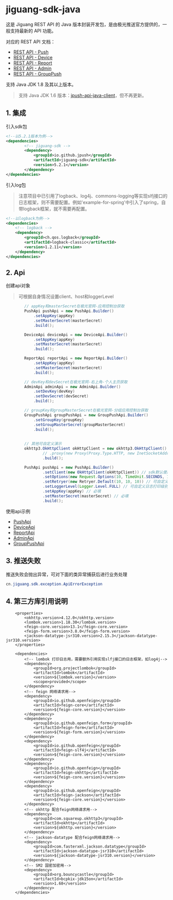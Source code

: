 # jiguang-sdk-java

这是 Jiguang REST API 的 Java 版本封装开发包，是由极光推送官方提供的，一般支持最新的 API 功能。

对应的 REST API 文档：
* [REST API - Push](https://docs.jiguang.cn/jpush/server/push/rest_api_v3_push)
* [REST API - Device](https://docs.jiguang.cn/jpush/server/push/rest_api_v3_device)
* [REST API - Report](https://docs.jiguang.cn/jpush/server/push/rest_api_v3_report)
* [REST API - Admin](https://docs.jiguang.cn/jpush/server/push/rest_api_admin_api_v1)
* [REST API - GroupPush](https://docs.jiguang.cn/jpush/server/push/rest_api_v3_push_grouppush)

支持 Java JDK 1.8 及其以上版本。
> 支持 Java JDK 1.6 版本：[jpush-api-java-client](https://github.com/jpush/jpush-api-java-client)，但不再更新。

## 1. 集成
引入sdk包
```xml
<!--以5.2.1版本为例-->
<dependencies>
        <!-- jiguang-sdk -->
        <dependency>
            <groupId>io.github.jpush</groupId>
            <artifactId>jiguang-sdk</artifactId>
            <version>5.2.1</version>
        </dependency>
</dependencies>
```
引入log包
> 注意项目中已引用了logback、log4j、commons-logging等实现slfj接口的日志框架，则不需要配置。例如'example-for-spring'中引入了spring，自带logback框架，就不需要再配置。
```xml
<!--以logback为例-->
<dependencies>
    <!-- logback -->
    <dependency>
        <groupId>ch.qos.logback</groupId>
        <artifactId>logback-classic</artifactId>
        <version>1.2.11</version>
    </dependency>
</dependencies>
```
## 2. Api
创建api对象
> 可根据自身情况设置client、host和loggerLevel
```java
        // appKey和masterSecret在极光官网-应用控制台获取
        PushApi pushApi = new PushApi.Builder()
            .setAppKey(appKey)
            .setMasterSecret(masterSecret)
            .build();

        DeviceApi deviceApi = new DeviceApi.Builder()
            .setAppKey(appKey)
            .setMasterSecret(masterSecret)
            .build();

        ReportApi reportApi = new ReportApi.Builder()
            .setAppKey(appKey)
            .setMasterSecret(masterSecret)
            .build();

        // devKey和devSecret在极光官网-右上角-个人主页获取
        AdminApi adminApi = new AdminApi.Builder()
            .setDevKey(devKey)
            .setDevSecret(devSecret)
            .build();

        // groupKey和groupMasterSecret在极光官网-分组应用控制台获取
        GroupPushApi groupPushApi = new GroupPushApi.Builder()
            .setGroupKey(groupKey)
            .setGroupMasterSecret(groupMasterSecret)
            .build();
        
        
        // 其他可自定义演示
        okhttp3.OkHttpClient okHttpClient = new okhttp3.OkHttpClient().newBuilder()
                // .proxy(new Proxy(Proxy.Type.HTTP, new InetSocketAddress("proxy_host", proxy_port))) // 可自定义代理，可选
                .build();

        PushApi pushApi = new PushApi.Builder()
                .setClient(new OkHttpClient(okHttpClient)) // sdk默认使用的feign-okhttp，可自定义，可选
                .setOptions(new Request.Options(10, TimeUnit.SECONDS, 10, TimeUnit.SECONDS, false)) // 可自定义超时参数，可选
                .setRetryer(new Retryer.Default(10, 10, 10)) // 可自定义重试参数，可选
                .setLoggerLevel(Logger.Level.FULL) // 可自定义日志打印级别，可选
                .setAppKey(appKey) // 必填
                .setMasterSecret(masterSecret) // 必填
                .build();
```
使用api示例
* [PushApi](https://github.com/jpush/jiguang-sdk-java/blob/main/example-for-spring/src/test/java/cn/jiguang/app/api/PushApiTest.java)
* [DeviceApi](https://github.com/jpush/jiguang-sdk-java/blob/main/example-for-spring/src/test/java/cn/jiguang/app/api/DeviceApiTest.java)
* [ReportApi](https://github.com/jpush/jiguang-sdk-java/blob/main/example-for-spring/src/test/java/cn/jiguang/app/api/ReportApiTest.java)
* [AdminApi](https://github.com/jpush/jiguang-sdk-java/blob/main/example-for-spring/src/test/java/cn/jiguang/app/api/AdminApiTest.java)
* [GroupPushApi](https://github.com/jpush/jiguang-sdk-java/blob/main/example-for-spring/src/test/java/cn/jiguang/app/api/GroupPushApiTest.java)
## 3. 推送失败
推送失败会抛出异常，可对下面的类异常捕获后进行业务处理
```java
cn.jiguang.sdk.exception.ApiErrorException
```
## 4. 第三方库引用说明
```
    <properties>
        <okhttp.version>4.12.0</okhttp.version>
        <lombok.version>1.18.30</lombok.version>
        <feign-core.version>13.1</feign-core.version>
        <feign-form.version>3.8.0</feign-form.version>
        <jackson-datatype-jsr310.version>2.15.3</jackson-datatype-jsr310.version>
    </properties>

    <dependencies>
        <!-- lombok 打印日志用，需要额外引用实现slfj接口的日志框架，如log4j-->
        <dependency>
            <groupId>org.projectlombok</groupId>
            <artifactId>lombok</artifactId>
            <version>${lombok.version}</version>
            <scope>provided</scope>
        </dependency>
        <!-- feign 网络请求用-->
        <dependency>
            <groupId>io.github.openfeign</groupId>
            <artifactId>feign-core</artifactId>
            <version>${feign-core.version}</version>
        </dependency>
        <dependency>
            <groupId>io.github.openfeign.form</groupId>
            <artifactId>feign-form</artifactId>
            <version>${feign-form.version}</version>
        </dependency>
        <dependency>
            <groupId>io.github.openfeign</groupId>
            <artifactId>feign-slf4j</artifactId>
            <version>${feign-core.version}</version>
        </dependency>
        <dependency>
            <groupId>io.github.openfeign</groupId>
            <artifactId>feign-okhttp</artifactId>
            <version>${feign-core.version}</version>
        </dependency>
        <dependency>
            <groupId>io.github.openfeign</groupId>
            <artifactId>feign-jackson</artifactId>
            <version>${feign-core.version}</version>
        </dependency>
        <!-- okhttp 配合feign网络请求用-->
        <dependency>
            <groupId>com.squareup.okhttp3</groupId>
            <artifactId>okhttp</artifactId>
            <version>${okhttp.version}</version>
        </dependency>
        <!-- jackson-datatype 配合feign网络请求用-->
        <dependency>
            <groupId>com.fasterxml.jackson.datatype</groupId>
            <artifactId>jackson-datatype-jsr310</artifactId>
            <version>${jackson-datatype-jsr310.version}</version>
        </dependency>
        <!-- SM2 国密加密用-->
        <dependency>
            <groupId>org.bouncycastle</groupId>
            <artifactId>bcpkix-jdk15on</artifactId>
            <version>1.68</version>
        </dependency>
    </dependencies>
```
